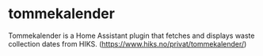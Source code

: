 # tommekalender
Tommekalender is a Home Assistant plugin that fetches and displays waste collection dates from HIKS. (https://www.hiks.no/privat/tommekalender/)
